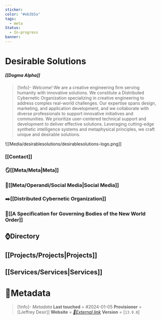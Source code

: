 ```yaml
---
sticker: 
color: "#eb3b5a"
tags:
  - meta
Status:
  - In-progress
banner: 
---
```


# Desirable Solutions
##### [[Dogma Alpha]]
> [!info]- *Welcome!*
We are a creative engineering firm serving humanity with innovative solutions.
We constitute a Distributed Cybernetic Organization specializing in creative engineering to address complex real-world challenges. Our expertise spans design, marketing, and application development, and we collaborate with diverse professionals to support innovative initiatives and communities. We prioritize user-centered technical support and development to deliver effective solutions. Leveraging cutting-edge synthetic intelligence systems and metaphysical principles, we craft unique and desirable solutions.

![[Media/desirablesolutions/desirablesolutions-logo.png]]

### [[Contact]]
### 🪞[[Meta/Meta|Meta]]
### 📱[[Meta/Operandi/Social Media|Social Media]]
### ✒️[[Distributed Cybernetic Organization]]
### 📜[[A Specification for Governing Bodies of the New World Order]]

## ⌚Directory

## [[Projects/Projects|Projects]]
## [[Services/Services|Services]]
# 🔢Metadata
> [!info]- *Metadata*
> **Last touched** = #2024-01-05
> **Provisioner** = [[Jeffrey Desir]]
> **Website** = [*🔗External link*](https://dogma.desirablesolutions.org)
> **Version** = [`13.9.0`]

